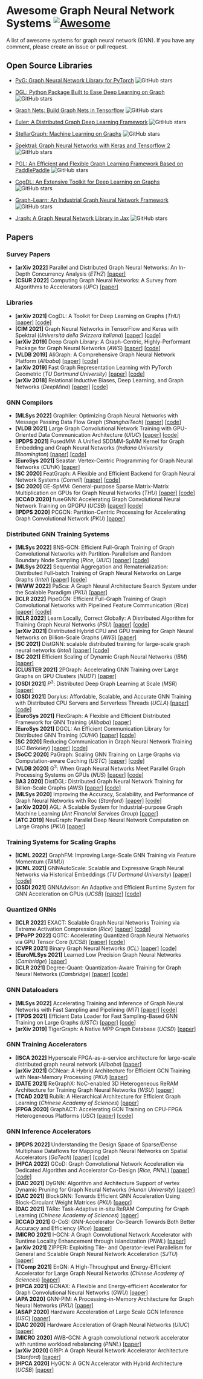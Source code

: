 # Awesome Graph Neural Network Systems [![Awesome](https://cdn.rawgit.com/sindresorhus/awesome/d7305f38d29fed78fa85652e3a63e154dd8e8829/media/badge.svg)](https://github.com/sindresorhus/awesome)

A list of awesome systems for graph neural network (GNN). If you have any comment, please create an issue or pull request.

## Open Source Libraries

- [PyG: Graph Neural Network Library for PyTorch](https://github.com/rusty1s/pytorch_geometric) ![GitHub stars](https://img.shields.io/github/stars/rusty1s/pytorch_geometric.svg?logo=github&label=Stars)

- [DGL: Python Package Built to Ease Deep Learning on Graph](https://github.com/dmlc/dgl) ![GitHub stars](https://img.shields.io/github/stars/dmlc/dgl.svg?logo=github&label=Stars)

- [Graph Nets: Build Graph Nets in Tensorflow](https://github.com/deepmind/graph_nets) ![GitHub stars](https://img.shields.io/github/stars/deepmind/graph_nets.svg?logo=github&label=Stars)

- [Euler: A Distributed Graph Deep Learning Framework](https://github.com/alibaba/euler) ![GitHub stars](https://img.shields.io/github/stars/alibaba/euler.svg?logo=github&label=Stars)

- [StellarGraph: Machine Learning on Graphs](https://github.com/stellargraph/stellargraph) ![GitHub stars](https://img.shields.io/github/stars/stellargraph/stellargraph.svg?logo=github&label=Stars)

- [Spektral: Graph Neural Networks with Keras and Tensorflow 2](https://github.com/danielegrattarola/spektral) ![GitHub stars](https://img.shields.io/github/stars/danielegrattarola/spektral.svg?logo=github&label=Stars)

- [PGL: An Efficient and Flexible Graph Learning Framework Based on PaddlePaddle](https://github.com/PaddlePaddle/PGL) ![GitHub stars](https://img.shields.io/github/stars/PaddlePaddle/PGL.svg?logo=github&label=Stars)

- [CogDL: An Extensive Toolkit for Deep Learning on Graphs](https://github.com/THUDM/cogdl) ![GitHub stars](https://img.shields.io/github/stars/THUDM/cogdl.svg?logo=github&label=Stars)

- [Graph-Learn: An Industrial Graph Neural Network Framework](https://github.com/alibaba/graph-learn) ![GitHub stars](https://img.shields.io/github/stars/alibaba/graph-learn.svg?logo=github&label=Stars)

- [Jraph: A Graph Neural Network Library in Jax](https://github.com/deepmind/jraph) ![GitHub stars](https://img.shields.io/github/stars/deepmind/jraph.svg?logo=github&label=Stars)

## Papers

### Survey Papers

- **[arXiv 2022]** Parallel and Distributed Graph Neural Networks: An In-Depth Concurrency Analysis (*ETHZ*) [[paper]](https://arxiv.org/abs/2205.09702)
- **[CSUR 2022]** Computing Graph Neural Networks: A Survey from Algorithms to Accelerators (*UPC*) [[paper]](https://dl.acm.org/doi/10.1145/3477141)

### Libraries

- **[arXiv 2021]** CogDL: A Toolkit for Deep Learning on Graphs (*THU*) [[paper]](https://arxiv.org/abs/2103.00959) [[code]](https://github.com/THUDM/cogdl)
- **[CIM 2021]** Graph Neural Networks in TensorFlow and Keras with Spektral (*Università della Svizzera italiana*) [[paper]](https://arxiv.org/abs/2006.12138) [[code]](https://github.com/danielegrattarola/spektral)
- **[arXiv 2019]** Deep Graph Library: A Graph-Centric, Highly-Performant Package for Graph Neural Networks (*AWS*) [[paper]](https://arxiv.org/abs/1909.01315v2) [[code]](https://github.com/dmlc/dgl)
- **[VLDB 2019]** AliGraph: A Comprehensive Graph Neural Network Platform (*Alibaba*) [[paper]](https://dl.acm.org/doi/pdf/10.14778/3352063.3352127) [[code]](https://github.com/alibaba/graph-learn)
- **[arXiv 2019]** Fast Graph Representation Learning with PyTorch Geometric (*TU Dortmund University*) [[paper]](https://arxiv.org/abs/1903.02428) [[code]](https://github.com/rusty1s/pytorch_geometric)
- **[arXiv 2018]** Relational Inductive Biases, Deep Learning, and Graph Networks (*DeepMind*) [[paper]](https://arxiv.org/abs/1806.01261) [[code]](https://github.com/deepmind/graph_nets)

### GNN Compilors

- **[MLSys 2022]** Graphiler: Optimizing Graph Neural Networks with Message Passing Data Flow Graph (*ShanghaiTech*) [[paper]](https://proceedings.mlsys.org/paper/2022/file/a87ff679a2f3e71d9181a67b7542122c-Paper.pdf) [[code]](https://github.com/xiezhq-hermann/graphiler)
- **[VLDB 2021]** Large Graph Convolutional Network Training with GPU-Oriented Data Communication Architecture (*UIUC*) [[paper]](https://arxiv.org/abs/2103.03330) [[code]](https://github.com/K-Wu/pytorch-direct_dgl)
- **[IPDPS 2021]** FusedMM: A Unified SDDMM-SpMM Kernel for Graph Embedding and Graph Neural Networks (*Indiana University Bloomington*) [[paper]](https://arxiv.org/abs/2011.06391) [[code]](https://github.com/HipGraph/FusedMM)
- **[EuroSys 2021]** Seastar: Vertex-Centric Programming for Graph Neural Networks (*CUHK*) [[paper]](http://www.cse.cuhk.edu.hk/~jcheng/papers/seastar_eurosys21.pdf)
- **[SC 2020]** FeatGraph: A Flexible and Efficient Backend for Graph Neural Network Systems (*Cornell*) [[paper]](https://arxiv.org/pdf/2008.11359.pdf) [[code]](https://github.com/dglai/FeatGraph)
- **[SC 2020]** GE-SpMM: General-purpose Sparse Matrix-Matrix Multiplication on GPUs for Graph Neural Networks (*THU*) [[paper]](https://arxiv.org/abs/2007.03179) [[code]](https://github.com/hgyhungry/ge-spmm)
- **[ICCAD 2020]** fuseGNN: Accelerating Graph Convolutional Neural Network Training on GPGPU (*UCSB*) [[paper]](https://seal.ece.ucsb.edu/sites/default/files/publications/fusegcn_camera_ready_.pdf) [[code]](https://github.com/apuaaChen/gcnLib)
- **[IPDPS 2020]** PCGCN: Partition-Centric Processing for Accelerating Graph Convolutional Network (*PKU*) [[paper]](https://ieeexplore.ieee.org/document/9139807)

### Distributed GNN Training Systems

- **[MLSys 2022]** BNS-GCN: Efficient Full-Graph Training of Graph Convolutional Networks with Partition-Parallelism and Random Boundary Node Sampling (*Rice, UIUC*) [[paper]](https://proceedings.mlsys.org/paper/2022/file/d1fe173d08e959397adf34b1d77e88d7-Paper.pdf) [[code]](https://github.com/RICE-EIC/BNS-GCN)
- **[MLSys 2022]** Sequential Aggregation and Rematerialization: Distributed Full-batch Training of Graph Neural Networks on Large Graphs (*Intel*) [[paper]](https://arxiv.org/abs/2111.06483) [[code]](https://github.com/IntelLabs/SAR)
- **[WWW 2022]** PaSca: A Graph Neural Architecture Search System under the Scalable Paradigm (*PKU*) [[paper]](https://dl.acm.org/doi/abs/10.1145/3485447.3511986)
- **[ICLR 2022]** PipeGCN: Efficient Full-Graph Training of Graph Convolutional Networks with Pipelined Feature Communication (*Rice*) [[paper]](https://openreview.net/pdf?id=kSwqMH0zn1F) [[code]](https://github.com/RICE-EIC/PipeGCN)
- **[ICLR 2022]** Learn Locally, Correct Globally: A Distributed Algorithm for Training Graph Neural Networks (*PSU*) [[paper]](https://openreview.net/pdf?id=FndDxSz3LxQ) [[code]](https://github.com/MortezaRamezani/llcg)
- **[arXiv 2021]** Distributed Hybrid CPU and GPU training for Graph Neural Networks on Billion-Scale Graphs (*AWS*) [[paper]](https://arxiv.org/pdf/2112.15345.pdf)
- **[SC 2021]** DistGNN: scalable distributed training for large-scale graph neural networks (*Intel*) [[paper]](https://dl.acm.org/doi/pdf/10.1145/3458817.3480856) [[code]](https://github.com/dmlc/dgl/pull/3024)
- **[SC 2021]** Efficient Scaling of Dynamic Graph Neural Networks (*IBM*) [[paper]](https://dl.acm.org/doi/pdf/10.1145/3458817.3480858)
- **[CLUSTER 2021]** 2PGraph: Accelerating GNN Training over Large Graphs on GPU Clusters (*NUDT*) [[paper]](https://ieeexplore.ieee.org/abstract/document/9556026)
- **[OSDI 2021]** $P^3$: Distributed Deep Graph Learning at Scale (*MSR*) [[paper]](https://www.usenix.org/system/files/osdi21-gandhi.pdf)
- **[OSDI 2021]** Dorylus: Affordable, Scalable, and Accurate GNN Training with Distributed CPU Servers and Serverless Threads (*UCLA*) [[paper]](http://web.cs.ucla.edu/~harryxu/papers/dorylus-osdi21.pdf) [[code]](https://github.com/uclasystem/dorylus) 
- **[EuroSys 2021]** FlexGraph: A Flexible and Efficient Distributed Framework for GNN Training (*Alibaba*) [[paper]](https://dl.acm.org/doi/pdf/10.1145/3447786.3456229)
- **[EuroSys 2021]** DGCL: An Efficient Communication Library for Distributed GNN Training (*CUHK*) [[paper]](https://dl.acm.org/doi/abs/10.1145/3447786.3456233) [[code]]()
- **[SC 2020]** Reducing Communication in Graph Neural Network Training (*UC Berkeley*) [[paper]](https://arxiv.org/pdf/2005.03300.pdf) [[code]](https://github.com/PASSIONLab/CAGNET)
- **[SoCC 2020]** PaGraph: Scaling GNN Training on Large Graphs via Computation-aware Caching (*USTC*) [[paper]](https://dl.acm.org/doi/pdf/10.1145/3419111.3421281) [[code]](https://github.com/zhiqi-0/PaGraph)
- **[VLDB 2020]** G$^3$: When Graph Neural Networks Meet Parallel Graph Processing Systems on GPUs (*NUS*) [[paper]](http://www.vldb.org/pvldb/vol13/p2813-liu.pdf) [[code]](https://github.com/Xtra-Computing/G3)
- **[IA3 2020]** DistDGL: Distributed Graph Neural Network Training for Billion-Scale Graphs (*AWS*) [[paper]](https://arxiv.org/pdf/2010.05337.pdf) [[code]](https://github.com/dmlc/dgl/tree/master/python/dgl/distributed)
- **[MLSys 2020]** Improving the Accuracy, Scalability, and Performance of Graph Neural Networks with Roc (*Stanford*) [[paper]](https://proceedings.mlsys.org/paper/2020/file/fe9fc289c3ff0af142b6d3bead98a923-Paper.pdf) [[code]](https://github.com/jiazhihao/ROC)
- **[arXiv 2020]** AGL: A Scalable System for Industrial-purpose Graph Machine Learning (*Ant Financial Services Group*) [[paper]](https://arxiv.org/abs/2003.02454)
- **[ATC 2019]** NeuGraph: Parallel Deep Neural Network Computation on Large Graphs (*PKU*) [[paper]](https://www.usenix.org/system/files/atc19-ma_0.pdf)

### Training Systems for Scaling Graphs

- **[ICML 2022]** GraphFM: Improving Large-Scale GNN Training via Feature Momentum (*TAMU*)
- **[ICML 2021]** GNNAutoScale: Scalable and Expressive Graph Neural Networks via Historical Embeddings (*TU Dortmund University*) [[paper]](https://arxiv.org/abs/2106.05609) [[code]](https://github.com/rusty1s/pyg_autoscale)
- **[OSDI 2021]** GNNAdvisor: An Adaptive and Efficient Runtime System for GNN Acceleration on GPUs (*UCSB*) [[paper]](https://www.usenix.org/system/files/osdi21-wang-yuke.pdf) [[code]](https://github.com/YukeWang96/OSDI21_AE)

### Quantized GNNs

- **[ICLR 2022]** EXACT: Scalable Graph Neural Networks Training via Extreme Activation Compression (*Rice*) [[paper]](https://openreview.net/pdf?id=vkaMaq95_rX) [[code]](https://github.com/warai-0toko/Exact)
- **[PPoPP 2022]** QGTC: Accelerating Quantized Graph Neural Networks via GPU Tensor Core (*UCSB*) [[paper]](https://arxiv.org/abs/2111.09547) [[code]](https://github.com/YukeWang96/PPoPP22_QGTC)
- **[CVPR 2021]** Binary Graph Neural Networks (*ICL*) [[paper]](https://arxiv.org/abs/2012.15823) [[code]](https://github.com/mbahri/binary_gnn)
- **[EuroMLSys 2021]** Learned Low Precision Graph Neural Networks (*Cambridge*) [[paper]](https://arxiv.org/abs/2009.09232)
- **[ICLR 2021]** Degree-Quant: Quantization-Aware Training for Graph Neural Networks (*Cambridge*) [[paper]](https://arxiv.org/abs/2008.05000) [[code]](https://github.com/camlsys/degree-quant)

### GNN Dataloaders

- **[MLSys 2022]** Accelerating Training and Inference of Graph Neural Networks with Fast Sampling and Pipelining (*MIT*) [[paper]](https://proceedings.mlsys.org/paper/2022/file/35f4a8d465e6e1edc05f3d8ab658c551-Paper.pdf) [[code]](https://github.com/MITIBMxGraph/SALIENT)
- **[TPDS 2021]** Efficient Data Loader for Fast Sampling-Based GNN Training on Large Graphs (*USTC*) [[paper]](https://gnnsys.github.io/papers/GNNSys21_paper_8.pdf) [[code]](https://github.com/zhiqi-0/PaGraph)
- **[arXiv 2019]** TigerGraph: A Native MPP Graph Database (*UCSD*) [[paper]](https://arxiv.org/pdf/1901.08248.pdf)

### GNN Training Accelerators

- **[ISCA 2022]** Hyperscale FPGA-as-a-service architecture for large-scale distributed graph neural network (*Alibaba*) [[paper]](https://dl.acm.org/doi/abs/10.1145/3470496.3527439)
- **[arXiv 2021]** GCNear: A Hybrid Architecture for Efficient GCN Training with Near-Memory Processing (*PKU*) [[paper]](https://arxiv.org/abs/2111.00680)
- **[DATE 2021]** ReGraphX: NoC-enabled 3D Heterogeneous ReRAM Architecture for Training Graph Neural Networks (*WSU*) [[paper]](https://arxiv.org/abs/2102.07959)
- **[TCAD 2021]** Rubik: A Hierarchical Architecture for Efficient Graph Learning (*Chinese Academy of Sciences*) [[paper]](https://arxiv.org/pdf/2009.12495.pdf)
- **[FPGA 2020]** GraphACT: Accelerating GCN Training on CPU-FPGA Heterogeneous Platforms (*USC*) [[paper]](https://dl.acm.org/doi/pdf/10.1145/3373087.3375312) [[code]](https://github.com/GraphSAINT/GraphACT)

### GNN Inference Accelerators

- **[IPDPS 2022]** Understanding the Design Space of Sparse/Dense Multiphase Dataflows for Mapping Graph Neural Networks on Spatial Accelerators (*GaTech*) [[paper]](https://arxiv.org/abs/2103.07977) [[code]](https://github.com/stonne-simulator/omega)
- **[HPCA 2022]** GCoD: Graph Convolutional Network Acceleration via Dedicated Algorithm and Accelerator Co-Design (*Rice, PNNL*) [[paper]](https://arxiv.org/abs/2112.11594) [[code]](https://github.com/RICE-EIC/GCoD)
- **[DAC 2021]** DyGNN: Algorithm and Architecture Support of vertex Dynamic Pruning for Graph Neural Networks (*Hunan University*) [[paper]](https://ieeexplore.ieee.org/document/9586298)
- **[DAC 2021]** BlockGNN: Towards Efficient GNN Acceleration Using Block-Circulant Weight Matrices (*PKU*) [[paepr]](https://arxiv.org/abs/2104.06214)
- **[DAC 2021]** TARe: Task-Adaptive in-situ ReRAM Computing for Graph Learning (*Chinese Academy of Sciences*) [[paper]](https://ieeexplore.ieee.org/abstract/document/9586193)
- **[ICCAD 2021]** G-CoS: GNN-Accelerator Co-Search Towards Both Better Accuracy and Efficiency (*Rice*) [[paper]](https://arxiv.org/abs/2109.08983)
- **[MICRO 2021]** I-GCN: A Graph Convolutional Network Accelerator with Runtime Locality Enhancement through Islandization (*PNNL*) [[paper]](https://dl.acm.org/doi/pdf/10.1145/3466752.3480113)
- **[arXiv 2021]** ZIPPER: Exploiting Tile- and Operator-level Parallelism for General and Scalable Graph Neural Network Acceleration (*SJTU*) [[paper]](https://arxiv.org/abs/2107.08709)
- **[TComp 2021]** EnGN: A High-Throughput and Energy-Efficient Accelerator for Large Graph Neural Networks (*Chinese Academy of Sciences*) [[paper]](https://arxiv.org/abs/1909.00155)
- **[HPCA 2021]** GCNAX: A Flexible and Energy-efficient Accelerator for Graph Convolutional Neural Networks (*GWU*) [[paper]](https://ieeexplore.ieee.org/abstract/document/9407104)
- **[APA 2020]** GNN-PIM: A Processing-in-Memory Architecture for Graph Neural Networks (*PKU*) [[paper]](http://115.27.240.201/docs/20200915165942122459.pdf)
- **[ASAP 2020]** Hardware Acceleration of Large Scale GCN Inference (*USC*) [[paper]](https://ieeexplore.ieee.org/document/9153263)
- **[DAC 2020]** Hardware Acceleration of Graph Neural Networks (*UIUC*) [[paper]](http://rakeshk.web.engr.illinois.edu/dac20.pdf)
- **[MICRO 2020]** AWB-GCN: A graph convolutional network accelerator with runtime workload rebalancing (*PNNL*) [[paper]](https://ieeexplore.ieee.org/abstract/document/9252000)
- **[arXiv 2020]** GRIP: A Graph Neural Network Accelerator Architecture (*Stanford*) [[paper]](https://arxiv.org/pdf/2007.13828.pdf)
- **[HPCA 2020]** HyGCN: A GCN Accelerator with Hybrid Architecture (*UCSB*) [[paper]](https://arxiv.org/pdf/2001.02514.pdf) 
